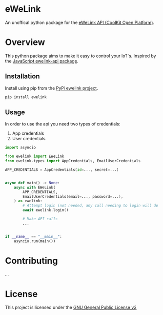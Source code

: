 # eWeLink
An unoffical python package for the
[eWeLink API (CoolKit Open Platform)](https://coolkit-technologies.github.io/eWeLink-API/#/en/PlatformOverview).


# Overview
This python package aims to make it easy to control your IoT's. Inspired by the
[JavaScript ewelink-api package](https://github.com/skydiver/ewelink-api).

## Installation
Install using pip from the [PyPi ewelink project](https://pypi.org/project/ewelink/).
```sh
pip install ewelink
```

## Usage
In order to use the api you need two types of credentials:
1. App credentials
1. User credentials
```python
import asyncio

from ewelink import EWeLink
from ewelink.types import AppCredentials, EmailUserCredentials

APP_CREDENTIALS = AppCredentials(id=..., secret=...)


async def main() -> None:
    async with EWeLink(
        APP_CREDENTIALS,
        EmailUserCredentials(email=..., password=...),
    ) as ewelink:
        # Attempt login (not needed, any call needing to login will do so automatically)
        await ewelink.login()

        # Make API calls
        ...


if __name__ == "__main__":
    asyncio.run(main())
```


# Contributing
...


# License
This project is licensed under the [GNU General Public License v3](./LICENSE.md)
